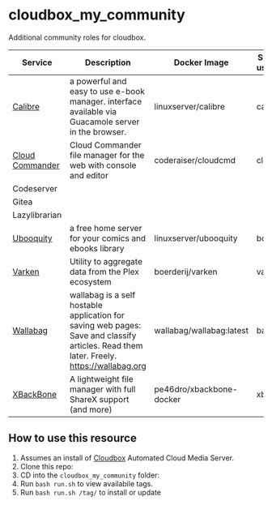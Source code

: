 # cloudbox_my_community

Additional community roles for cloudbox.


| Service | Description   | Docker Image | Subdomain.{{ user.domain}}  |
|---|---|---|---|
| [Calibre](https://hub.docker.com/r/linuxserver/calibre) | a powerful and easy to use e-book manager.  interface available via Guacamole server in the browser. | linuxserver/calibre | calibre |
| [Cloud Commander](https://github.com/coderaiser/cloudcmd)  | Cloud Commander file manager for the web with console and editor  | coderaiser/cloudcmd |   cloudcmd |
| Codeserver | | | |
| Gitea | | | |
| Lazylibrarian | | | |
| [Ubooquity](https://vaemendis.net/ubooquity/)  | a free home server for your comics and ebooks library  |  linuxserver/ubooquity  |  booq |
| [Varken](https://) | Utility to aggregate data from the Plex ecosystem | boerderij/varken | varken |
| [Wallabag](https://github.com/wallabag/wallabag)   | wallabag is a self hostable application for saving web pages: Save and classify articles. Read them later. Freely. https://wallabag.org |  wallabag/wallabag:latest  | bag   |
|  [XBackBone](https://github.com/SergiX44/XBackBone)  |  A lightweight file manager with full ShareX support (and more) | pe46dro/xbackbone-docker   | xbackbone  |

## How to use this resource

1. Assumes an install of  [Cloudbox](https://github.com/Cloudbox/Cloudbox) Automated Cloud Media Server.
1. Clone this repo:
1. CD into the `cloudbox_my_community` folder:
1. Run `bash run.sh` to view availabile tags.
1. Run `bash run.sh /tag/` to install or update

```
